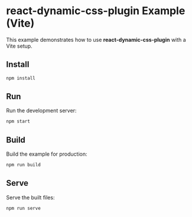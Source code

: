 # react-dynamic-css-plugin Example (Vite)

This example demonstrates how to use **react-dynamic-css-plugin** with a Vite setup.

## Install

```bash
npm install
```

## Run

Run the development server:

```bash
npm start
```

## Build

Build the example for production:

```bash
npm run build
```

## Serve

Serve the built files:

```bash
npm run serve
```
